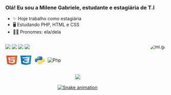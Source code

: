 ### Olá! Eu sou a Milene Gabriele, estudante e estagiária de T.I
- ✨ Hoje trabalho como estagiária
- 🖥️ Estudando PHP, HTML e CSS
- 🏳️‍🌈 Pronomes: ela/dela

##
<div>
  <img align="right" alt="mi.gif" height="150" style="border-radius:50px;" src="https://media4.giphy.com/media/qcwYIvOwGtCU1y0r8h/giphy.gif?cid=790b7611dbf93d696e13e4d28b395a14a9de0b1d699b1533&rid=giphy.gif&ct=g">
  <a href="mailto:milenegabrielesantos.contato@gmail.com"><img src="https://img.shields.io/badge/-Gmail-%23333?style=for-the-badge&logo=gmail&logoColor=white" target="_blank"></a>
  <a href="https://www.linkedin.com/in/milenesantos42/" target="_blank"><img src="https://img.shields.io/badge/-LinkedIn-%230077B5?style=for-the-badge&logo=linkedin&logoColor=white" target="_blank"></a>
  <a href="https://instagram.com/mizinha.block" target="_blank"><img src="https://img.shields.io/badge/-Instagram-%23E4405F?style=for-the-badge&logo=instagram&logoColor=white" target="_blank"></a>
  <a href="https://twitter.com/_fuksboo" target="_blank"><img src="https://img.shields.io/badge/Twitter-1DA1F2?style=for-the-badge&logo=twitter&logoColor=white" target="_blank"></a>
</div>

<div style="display: inline_block"><br>
  <img align="center" alt="HTML" height="30" width="40" src="https://raw.githubusercontent.com/devicons/devicon/master/icons/html5/html5-original.svg">
  <img align="center" alt="CSS" height="30" width="40" src="https://raw.githubusercontent.com/devicons/devicon/master/icons/css3/css3-original.svg">
  <img align="center" alt="Python" height="30" width="40" src="https://raw.githubusercontent.com/devicons/devicon/master/icons/python/python-original.svg">
  <img align="center" alt="Php" height="30" width="40" src="https://cdn.jsdelivr.net/gh/devicons/devicon/icons/php/php-plain.svg">
</div>

##

<div align="center">
  <a href="https://github.com/micodigo42">
  <img height="180em" src="https://github-readme-stats.vercel.app/api?username=micodigo42&show_icons=true&theme=dracula&include_all_commits=true&count_private=true"
/div>
    
![Snake animation](https://github.com/micodigo42/micodigo42/blob/output/github-contribution-grid-snake.svg)
